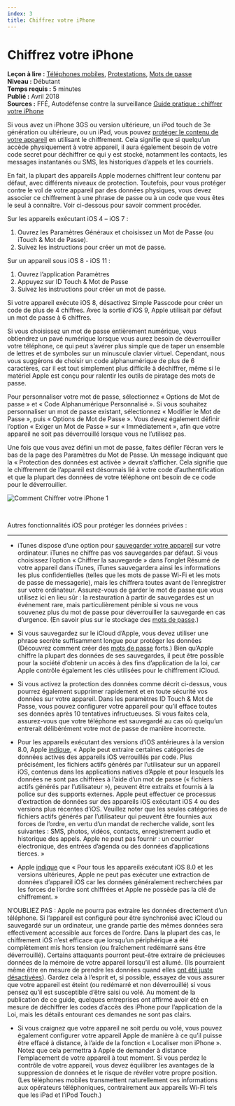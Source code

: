 ```yaml
---
index: 3
title: Chiffrez votre iPhone
---
```

Chiffrez votre iPhone
===========================

**Leçon à lire :** [Téléphones mobiles](umbrella://communications/mobile-phones), [Protestations](umbrella://work/protests), [Mots de passe](umbrella://information/passwords)  
**Niveau :** Débutant  
**Temps requis :** 5 minutes  
**Publié :** Avril 2018  
**Sources :** FFÉ, Autodéfense contre la surveillance [Guide pratique : chiffrer votre iPhone](https://ssd.eff.org/fr/module/guide-pratique-chiffrer-votre-iphone)  

Si vous avez un iPhone 3GS ou version ultérieure, un iPod touch de 3e génération ou ultérieure, ou un iPad, vous pouvez [protéger le contenu de votre appareil](https://www.apple.com/privacy/privacy-built-in/) en utilisant le chiffrement. Cela signifie que si quelqu’un accède physiquement à votre appareil, il aura également besoin de votre code secret pour déchiffrer ce qui y est stocké, notamment les contacts, les messages instantanés ou SMS, les historiques d’appels et les courriels.

En fait, la plupart des appareils Apple modernes chiffrent leur contenu par défaut, avec différents niveaux de protection. Toutefois, pour vous protéger contre le vol de votre appareil par des données physiques, vous devez associer ce chiffrement à une phrase de passe ou à un code que vous êtes le seul à connaître. Voir ci-dessous pour savoir comment procéder.

Sur les appareils exécutant iOS 4 – iOS 7 :

1.  Ouvrez les Paramètres Généraux et choisissez un Mot de Passe (ou iTouch & Mot de Passe).
2.  Suivez les instructions pour créer un mot de passe.

Sur un appareil sous iOS 8 - iOS 11 :

1.  Ouvrez l’application Paramètres
2.  Appuyez sur ID Touch & Mot de Passe
3.  Suivez les instructions pour créer un mot de passe.

Si votre appareil exécute iOS 8, désactivez Simple Passcode pour créer un code de plus de 4 chiffres. Avec la sortie d’iOS 9, Apple utilisait par défaut un mot de passe à 6 chiffres.

Si vous choisissez un mot de passe entièrement numérique, vous obtiendrez un pavé numérique lorsque vous aurez besoin de déverrouiller votre téléphone, ce qui peut s’avérer plus simple que de taper un ensemble de lettres et de symboles sur un minuscule clavier virtuel. Cependant, nous vous suggérons de choisir un code alphanumérique de plus de 6 caractères, car il est tout simplement plus difficile à déchiffrer, même si le matériel Apple est conçu pour ralentir les outils de piratage des mots de passe.

Pour personnaliser votre mot de passe, sélectionnez « Options de Mot de passe » et « Code Alphanumérique Personnalisé ». Si vous souhaitez personnaliser un mot de passe existant, sélectionnez « Modifier le Mot de Passe », puis « Options de Mot de Passe ». Vous devez également définir l’option « Exiger un Mot de Passe » sur « Immédiatement », afin que votre appareil ne soit pas déverrouillé lorsque vous ne l’utilisez pas.

Une fois que vous avez défini un mot de passe, faites défiler l’écran vers le bas de la page des Paramètres du Mot de Passe. Un message indiquant que la « Protection des données est activée » devrait s’afficher. Cela signifie que le chiffrement de l’appareil est désormais lié à votre code d’authentification et que la plupart des données de votre téléphone ont besoin de ce code pour le déverrouiller.

![Comment Chiffrer votre iPhone 1](howtoencryptyouriphone1.png)

 

Autres fonctionnalités iOS pour protéger les données privées :
-------------------------------------------------- -------------------------------------------------- ----------------

*   iTunes dispose d’une option pour [sauvegarder votre appareil](https://support.apple.com/en-us/HT203977) sur votre ordinateur. iTunes ne chiffre pas vos sauvegardes par défaut. Si vous choisissez l’option « Chiffrer la sauvegarde » dans l’onglet Résumé de votre appareil dans iTunes, iTunes sauvegardera ainsi les informations les plus confidentielles (telles que les mots de passe Wi-Fi et les mots de passe de messagerie), mais les chiffrera toutes avant de l’enregistrer sur votre ordinateur. Assurez-vous de garder le mot de passe que vous utilisez ici en lieu sûr : la restauration à partir de sauvegardes est un événement rare, mais particulièrement pénible si vous ne vous souvenez plus du mot de passe pour déverrouiller la sauvegarde en cas d’urgence. (En savoir plus sur le stockage des [mots de passe](umbrella://information/passwords/advanced).)

*   Si vous sauvegardez sur le iCloud d’Apple, vous devez utiliser une phrase secrète suffisamment longue pour protéger les données (Découvrez comment créer des [mots de passe](umbrella://information/passwords/beginner) forts.) Bien qu’Apple chiffre la plupart des données de ses sauvegardes, il peut être possible pour la société d’obtenir un accès à des fins d’application de la loi, car Apple contrôle également les clés utilisées pour le chiffrement iCloud.

*   Si vous activez la protection des données comme décrit ci-dessus, vous pourrez également supprimer rapidement et en toute sécurité vos données sur votre appareil. Dans les paramètres ID Touch & Mot de Passe, vous pouvez configurer votre appareil pour qu’il efface toutes ses données après 10 tentatives infructueuses. Si vous faites cela, assurez-vous que votre téléphone est sauvegardé au cas où quelqu’un entrerait délibérément votre mot de passe de manière incorrecte.

*   Pour les appareils exécutant des versions d’iOS antérieures à la version 8.0, Apple [indique](https://web.archive.org/web/20140902203916/http://www.apple.com/legal/more-resources/law-enforcement/), « Apple peut extraire certaines catégories de données actives des appareils iOS verrouillés par code. Plus précisément, les fichiers actifs générés par l’utilisateur sur un appareil iOS, contenus dans les applications natives d’Apple et pour lesquels les données ne sont pas chiffrées à l’aide d’un mot de passe (« fichiers actifs générés par l’utilisateur »), peuvent être extraits et fournis à la police sur des supports externes. Apple peut effectuer ce processus d’extraction de données sur des appareils iOS exécutant iOS 4 ou des versions plus récentes d’iOS. Veuillez noter que les seules catégories de fichiers actifs générés par l’utilisateur qui peuvent être fournies aux forces de l’ordre, en vertu d’un mandat de recherche valide, sont les suivantes : SMS, photos, vidéos, contacts, enregistrement audio et historique des appels. Apple ne peut pas fournir : un courrier électronique, des entrées d’agenda ou des données d’applications tierces. »

*   Apple [indique](https://www.apple.com/legal/privacy/law-enforcement-guidelines-us.pdf) que « Pour tous les appareils exécutant iOS 8.0 et les versions ultérieures, Apple ne peut pas exécuter une extraction de données d’appareil iOS car les données généralement recherchées par les forces de l’ordre sont chiffrées et Apple ne possède pas la clé de chiffrement. »

N’OUBLIEZ PAS : Apple ne pourra pas extraire les données directement d’un téléphone. Si l’appareil est configuré pour être synchronisé avec iCloud ou sauvegardé sur un ordinateur, une grande partie des mêmes données sera effectivement accessible aux forces de l’ordre. Dans la plupart des cas, le chiffrement iOS n’est efficace que lorsqu’un périphérique a été complètement mis hors tension (ou fraîchement redémarré sans être déverrouillé). Certains attaquants pourront peut-être extraire de précieuses données de la mémoire de votre appareil lorsqu’il est allumé. (Ils pourraient même être en mesure de prendre les données quand elles [ont été juste désactivées](https://en.wikipedia.org/wiki/Cold_boot_attack)). Gardez cela à l’esprit et, si possible, essayez de vous assurer que votre appareil est éteint (ou redémarré et non déverrouillé) si vous pensez qu’il est susceptible d’être saisi ou volé. Au moment de la publication de ce guide, quelques entreprises ont affirmé avoir été en mesure de déchiffrer les codes d’accès des iPhone pour l’application de la Loi, mais les détails entourant ces demandes ne sont pas clairs.

*   Si vous craignez que votre appareil ne soit perdu ou volé, vous pouvez également configurer votre appareil Apple de manière à ce qu’il puisse être effacé à distance, à l’aide de la fonction « Localiser mon iPhone ». Notez que cela permettra à Apple de demander à distance l’emplacement de votre appareil à tout moment. Si vous perdez le contrôle de votre appareil, vous devez équilibrer les avantages de la suppression de données et le risque de révéler votre propre position. (Les téléphones mobiles transmettent naturellement ces informations aux opérateurs téléphoniques, contrairement aux appareils Wi-Fi tels que les iPad et l’iPod Touch.)
